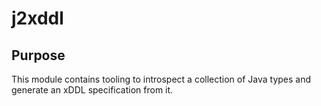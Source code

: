 j2xddl
======

Purpose
-------

This module contains tooling to introspect a collection of Java types and generate
an xDDL specification from it.
